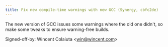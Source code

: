 ```yaml
---
title: Fix new compile-time warnings with new GCC (Synergy, cbfc2de)
---
```


The new version of GCC issues some warnings where the old one didn't, so make some tweaks to ensure warning-free builds.

Signed-off-by: Wincent Colaiuta &lt;win@wincent.com&gt;
